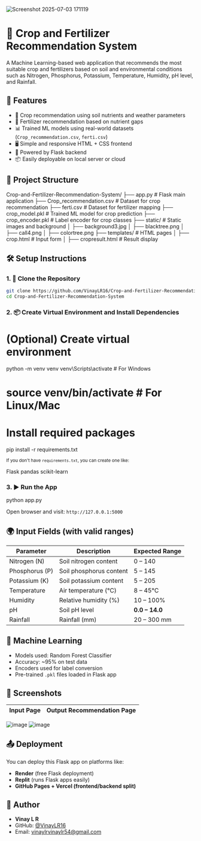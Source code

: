 ![Screenshot 2025-07-03 171119](https://github.com/user-attachments/assets/ad8f8dd0-afb0-4326-a172-58358615733b)
# 🌾 Crop and Fertilizer Recommendation System
A Machine Learning-based web application that recommends the most suitable crop and fertilizers based on soil and environmental conditions such as Nitrogen, Phosphorus, Potassium, Temperature, Humidity, pH level, and Rainfall.


## 🚀 Features
- 🌱 Crop recommendation using soil nutrients and weather parameters  
- 🧪 Fertilizer recommendation based on nutrient gaps  
- 📊 Trained ML models using real-world datasets (`Crop_recommendation.csv`, `ferti.csv`)  
- 🖥️ Simple and responsive HTML + CSS frontend  
- 🔧 Powered by Flask backend  
- 📦 Easily deployable on local server or cloud  


## 📂 Project Structure
Crop-and-Fertilizer-Recommendation-System/
├── app.py                      # Flask main application
├── Crop\_recommendation.csv    # Dataset for crop recommendation
├── ferti.csv                  # Dataset for fertilizer mapping
├── crop\_model.pkl             # Trained ML model for crop prediction
├── crop\_encoder.pkl           # Label encoder for crop classes
├── static/                    # Static images and background
│   ├── background3.jpg
│   ├── blacktree.png
│   ├── call4.png
│   ├── colortree.png
├── templates/                 # HTML pages
│   ├── crop.html              # Input form
│   ├── cropresult.html        # Result display


## 🛠️ Setup Instructions

### 1. 🔧 Clone the Repository

```bash
git clone https://github.com/VinayLR16/Crop-and-Fertilizer-Recommendation-System.git
cd Crop-and-Fertilizer-Recommendation-System
````

### 2. 📦 Create Virtual Environment and Install Dependencies

# (Optional) Create virtual environment
python -m venv venv
venv\Scripts\activate  # For Windows
# source venv/bin/activate  # For Linux/Mac

# Install required packages
pip install -r requirements.txt

<sub>If you don't have `requirements.txt`, you can create one like:</sub>

Flask
pandas
scikit-learn

### 3. ▶️ Run the App
python app.py

Open browser and visit: `http://127.0.0.1:5000`


## 🌍 Input Fields (with valid ranges)

| Parameter      | Description             | Expected Range |
| -------------- | ----------------------- | -------------- |
| Nitrogen (N)   | Soil nitrogen content   | 0 – 140        |
| Phosphorus (P) | Soil phosphorus content | 5 – 145        |
| Potassium (K)  | Soil potassium content  | 5 – 205        |
| Temperature    | Air temperature (°C)    | 8 – 45°C       |
| Humidity       | Relative humidity (%)   | 10 – 100%      |
| pH             | Soil pH level           | **0.0 – 14.0** |
| Rainfall       | Rainfall (mm)           | 20 – 300 mm    |

## 🧠 Machine Learning

* Models used: Random Forest Classifier
* Accuracy: \~95% on test data
* Encoders used for label conversion
* Pre-trained `.pkl` files loaded in Flask app

## 📸 Screenshots

| Input Page                       | Output Recommendation Page        |
| -------------------------------- | --------------------------------- |
![image](https://github.com/user-attachments/assets/c34bed4d-f536-4b50-9a12-900e6509d3e8)    ![image](https://github.com/user-attachments/assets/ce22f338-4922-4f53-a03c-6bbd26f93a11)



## 📤 Deployment

You can deploy this Flask app on platforms like:

* **Render** (free Flask deployment)
* **Replit** (runs Flask apps easily)
* **GitHub Pages + Vercel (frontend/backend split)**


## 👤 Author

* **Vinay L R**
* GitHub: [@VinayLR16](https://github.com/VinayLR16)
* Email: [vinaylrvinaylr54@gmail.com](mailto:vinaylrvinaylr54@gmail.com)
